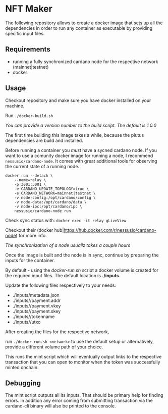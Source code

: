 # NFT Maker

The following repository allows to create a docker image that sets up all the dependencies in order to run any container as executable by providing specific input files.

## Requirements

- running a fully synchronized cardano node for the respective network (mainnet|testnet)
- docker

## Usage

Checkout repository and make sure you have docker installed on your machine.

Run `./docker-build.sh`

*You can provide a version number to the build script. The default is 1.0.0*

The first time building this image takes a while, because the plutus dependencies are build and installed.

Before running a container you *must* have a sycned cardano node.
If you want to use a comunity docker image for running a node, I recommend `nessusio/cardano-node`. It comes with great additional tools for observing the current state of a running node.

```
docker run --detach \
    --name=relay \
    -p 3001:3001 \
    -e CARDANO_UPDATE_TOPOLOGY=true \
    -e CARDANO_NETWORK=mainnet|testnet \
  	-v node-config:/opt/cardano/config \
  	-v node-data:/opt/cardano/data \
  	-v node-ipc:/opt/cardano/ipc \
    nessusio/cardano-node run
```

Check sync status with:
`docker exec -it relay gLiveView`

Checkout their (docker hub|https://hub.docker.com/r/nessusio/cardano-node) for more info.

*The synchronization of a node usuallz takes a couple hours*

Once the image is built and the node is in sync, continue by preparing the inputs for the container.

By default - using the *docker-run.sh* script a docker volume is 
created for the required input files. The default location is 
**./inputs**.

Update the following files respectively to your needs:

- ./inputs/metadata.json
- ./inputs/<network>/payment.addr
- ./inputs/<network>/payment.vkey
- ./inputs/<network>/payment.skey
- ./inputs/<network>/tokenname
- ./inputs/<network>/utxo

After creating the files for the respective network,

run `./docker-run.sh <network>` to use the default setup or alternatively, provide a different volume path of your choice.

This runs the mint script which will eventually output links
to the respective transaction that you can open to monitor
when the token was successfully minted onchain.

## Debugging

The mint script outputs all its inputs. That should be primary help for finding errors. In addition any error coming from submitting transaction via the cardano-cli binary will also be printed to the console.